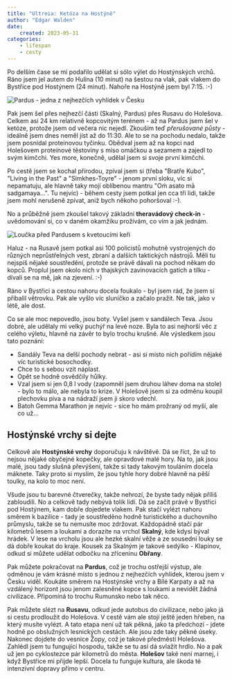 ```yaml
---
title: "Ultreia: Ketóza na Hostýně"
author: "Edgar Walden"
date: 
    created: 2023-05-31
categories: 
    - lifespan
    - cesty
---
```


Po delším čase se mi podařilo udělat si sólo výlet do Hostýnských vrchů. Ráno jsem jel autem do Hulína (10 minut) na šestou na vlak, pak vlakem do Bystřice pod Hostýnem (24 minut). Nahoře na Hostýně jsem byl 7:15. :-)  <!-- more -->

![Pardus - jedna z nejhezčích vyhlídek v Česku](/img/pardus.jpg)

Pak jsem šel přes nejhezčí části (Skalný, Pardus) přes Rusavu do Holešova. Celkem asi 24 km relativně kopcovitým terénem - až na Pardus jsem šel v ketóze, protože jsem od večera nic nejedl. Zkouším teď *přerušované půsty* - ideálně jsem dnes neměl jíst až do 11:30. Ale to se na pochodu nedalo, takže jsem posnídal proteinovou tyčinku. Obědval jsem až na kopci nad Holešovem proteinové těstoviny s miso omáčkou a sezamem a zajedl to svým kimčchi. Yes more, konečně,  udělal jsem si svoje první kimčchi.

Po cestě jsem se kochal přírodou, zpíval jsem si (třeba "Bratře Kubo", "Living in the Past" a "Simkhes-Toyre" - jenom první sloku, víc si nepamatuju, ale hlavně taky mojí oblíbenou mantru "Oṁ asato mā sadgamaya...". Tu nejvíc) - během cesty jsem potkal jen cca tři lidi, takže jsem mohl nerušeně zpívat, aniž bych někoho pohoršoval :-).

No a průběžně jsem zkoušel takový základní **theravádový check-in** - uvědomování si, co v daném okamžiku prožívám, co vím a jak jednám.

![Loučka před Pardusem s kvetoucími keři](/img/loučka-pred-pardusem.jpg)

Haluz - na Rusavě jsem potkal asi 100 policistů mohutně vystrojených do různých neprůstřelných vest,  zbraní a dalších taktických nástrojů. Měli tu nejspíš nějaké soustředění, protože se právě dávali na pochod někam do kopců. Proplul jsem okolo nich v thajských zavinovacích gatích a tílku - dívali se na mě, jak na zjevení. :-) 

Ráno v Bystřici a cestou nahoru docela foukalo - byl jsem rád, že jsem si přibalil větrovku. Pak ale vyšlo víc sluníčko a začalo pražit. Ne tak, jako v létě, ale dost.

Co se ale moc nepovedlo, jsou boty. Vyšel jsem v sandálech Teva. Jsou dobré, ale udělaly mi velký puchýř na levé noze. Byla to asi nejhorší věc z celého výletu, hlavně na závěr to bylo trochu krušné. Ale výsledkem jsou tato poznání:

- Sandály Teva na delší pochody nebrat - asi si místo nich pořídím nějaké víc turistické bosochodky.
- Chce to s sebou vzít náplast.
- Opět se hodně osvědčily hůlky.
- Vzal jsem si jen 0,8 l vody (zapomněl jsem druhou láhev doma na stole) - bylo to málo, ale nebyla to krize. V Holešově jsem si za odměnu koupil plechovku piva a na nádraží jsem ji skoro vdechl.
- Batoh Gemma Marathon je nejvíc - sice ho mám prožraný od myší, ale co už...

## Hostýnské vrchy si dejte

Celkově ale **Hostýnské vrchy** doporučuju k návštěvě. Dá se říct, že už to nejsou nějaké obyčejné kopečky, ale opravdové malé hory. Na to, jak jsou malé, jsou tady slušná převýšení, takže si tady takovým touláním docela máknete. Taky proto si myslím, že jsou tyhle hory dobré hlavně na pěší toulky, na kolo to moc není. 

Všude jsou tu barevné čtverečky, takže nehrozí, že byste tady nějak příliš zabloudili. No a celkově tady nebývá tolik lidí. Dá se začít právě v Bystřici pod Hostýnem, kam dobře dojedete vlakem. Pak stačí vylézt nahoru směrem k bazilice - tady je soustředěno hodně turistického a duchovního průmyslu, takže se tu nemusíte moc zdržovat. Každopádně stačí pár kilometrů lesem a loukami a dorazíte na vrchol **Skalný**, kde kdysi býval hrádek. V lese na vrcholu jsou ale hezké skalní věže a ze sousední louky se dá dobře koukat do kraje. Kousek za Skalným je takové sedýlko - Klapinov, odkud si můžete udělat odbočku na zříceninu **Obřany**. 

Pak můžete pokračovat na **Pardus**, což je trochu ostřejší výstup, ale odměnou je vám krásné místo s jednou z nejhezčích vyhlídek, kterou jsem v Česku viděl. Koukáte směrem na Hostýnské vrchy a Bílé Karpaty a až na vzdálený horizont jsou jenom zalesněné kopce s loukami a nevidět žádná civilizace. Připomíná to trochu Rumunsko nebo tak něco.

Pak můžete slézt na **Rusavu**, odkud jede autobus do civilizace, nebo jako já si cestu prodloužit do Holešova. V cestě vám ale stojí ještě jeden hřeben, na který musíte vylézt. A tato etapa není už tak pěkná, jako ta předchozí - jdete hodně po obslužných lesnických cestách. Ale jsou zde taky pěkné úseky. Nakonec dojdete do vesnice Žopy, což je takové předměstí Holešova. Zahlédl jsem tu fungující hospodu, takže se tu asi dá svlažit hrdlo. No a pak už jen po cyklostezce pár kilometrů do města. **Holešov** také není marnej, i když Bystřice mi přijde lepší. Docela tu funguje kultura, ale škoda té intenzivní dopravy přímo v centru. 
